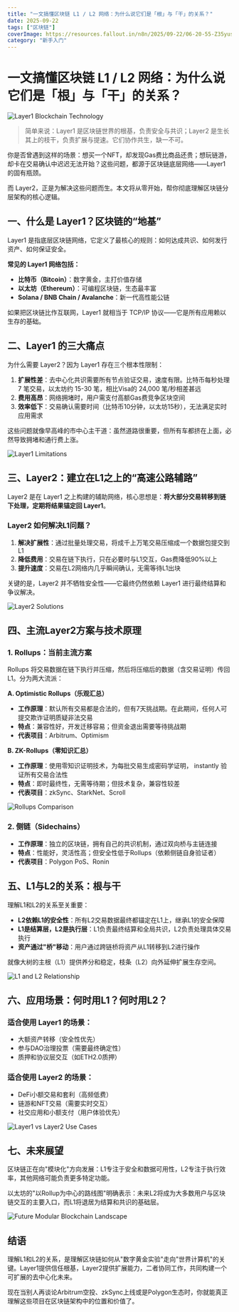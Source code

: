 ```yaml
---
title: "一文搞懂区块链 L1 / L2 网络：为什么说它们是「根」与「干」的关系？"
date: 2025-09-22
tags: ["区块链"]
coverImage: https://resources.fallout.in/n8n/2025/09-22/06-20-55-Z35yusuU.png
category: "新手入门"
---
```

# 一文搞懂区块链 L1 / L2 网络：为什么说它们是「根」与「干」的关系？

![Layer1 Blockchain Technology](https://resources.fallout.in/n8n/2025/09-22/06-20-55-Z35yusuU.png)

> 简单来说：Layer1 是区块链世界的根基，负责安全与共识；Layer2 是生长其上的枝干，负责扩展与提速。它们协作共生，缺一不可。

你是否曾遇到这样的场景：想买一个NFT，却发现Gas费比商品还贵；想玩链游，却卡在交易确认中迟迟无法开始？这些问题，都源于区块链底层网络——Layer1 的固有瓶颈。

而 Layer2，正是为解决这些问题而生。本文将从零开始，帮你彻底理解区块链分层架构的核心逻辑。

## 一、什么是 Layer1？区块链的“地基”

Layer1 是指底层区块链网络，它定义了最核心的规则：如何达成共识、如何发行资产、如何保证安全。

**常见的 Layer1 网络包括：**

-   **比特币（Bitcoin）**：数字黄金，主打价值存储
-   **以太坊（Ethereum）**：可编程区块链，生态最丰富
-   **Solana / BNB Chain / Avalanche**：新一代高性能公链

如果把区块链比作互联网，Layer1 就相当于 TCP/IP 协议——它是所有应用赖以生存的基础。

## 二、Layer1 的三大痛点

为什么需要 Layer2？因为 Layer1 存在三个根本性限制：

1.  **扩展性差**：去中心化共识需要所有节点验证交易，速度有限。比特币每秒处理 7 笔交易，以太坊约 15-30 笔，相比Visa的 24,000 笔/秒相差甚远
2.  **费用高昂**：网络拥堵时，用户需支付高额Gas费竞争区块空间
3.  **效率低下**：交易确认需要时间（比特币10分钟，以太坊15秒），无法满足实时应用需求

这些问题就像早高峰的市中心主干道：虽然道路很重要，但所有车都挤在上面，必然导致拥堵和通行费上涨。

![Layer1 Limitations](https://resources.fallout.in/n8n/2025/09-22/06-20-55-UrOeNfwu.png)

## 三、Layer2：建立在L1之上的“高速公路辅路”

Layer2 是在 Layer1 之上构建的辅助网络，核心思想是：**将大部分交易转移到链下处理，定期将结果锚定回 Layer1**。

### Layer2 如何解决L1问题？

1.  **解决扩展性**：通过批量处理交易，将成千上万笔交易压缩成一个数据包提交到L1
2.  **降低费用**：交易在链下执行，只在必要时与L1交互，Gas费降低90%以上
3.  **提升速度**：交易在L2网络内几乎瞬间确认，无需等待L1出块

关键的是，Layer2 并不牺牲安全性——它最终仍然依赖 Layer1 进行最终结算和争议解决。

![Layer2 Solutions](https://resources.fallout.in/n8n/2025/09-22/06-20-55-TTY3JEy1.png)

## 四、主流Layer2方案与技术原理

### 1. Rollups：当前主流方案

Rollups 将交易数据在链下执行并压缩，然后将压缩后的数据（含交易证明）传回L1。分为两大流派：

**A. Optimistic Rollups（乐观汇总）**
-   **工作原理**：默认所有交易都是合法的，但有7天挑战期。在此期间，任何人可提交欺诈证明质疑非法交易
-   **特点**：兼容性好，开发迁移容易；但资金退出需要等待挑战期
-   **代表项目**：Arbitrum、Optimism

**B. ZK-Rollups（零知识汇总）**
-   **工作原理**：使用零知识证明技术，为每批交易生成密码学证明， instantly 验证所有交易合法性
-   **特点**：即时最终性，无需等待期；但技术复杂，兼容性较差
-   **代表项目**：zkSync、StarkNet、Scroll

![Rollups Comparison](https://resources.fallout.in/n8n/2025/09-22/06-20-55-2YYEqifL.png)

### 2. 侧链（Sidechains）

-   **工作原理**：独立的区块链，拥有自己的共识机制，通过双向桥与主链连接
-   **特点**：性能好，灵活性高；但安全性低于Rollups（依赖侧链自身验证者）
-   **代表项目**：Polygon PoS、Ronin

## 五、L1与L2的关系：根与干

理解L1和L2的关系至关重要：

-   **L2依赖L1的安全性**：所有L2交易数据最终都锚定在L1上，继承L1的安全保障
-   **L1是结算层，L2是执行层**：L1负责最终结算和全局共识，L2负责处理具体交易执行
-   **资产通过"桥"移动**：用户通过跨链桥将资产从L1转移到L2进行操作

就像大树的主根（L1）提供养分和稳定，枝条（L2）向外延伸扩展生存空间。

![L1 and L2 Relationship](https://resources.fallout.in/n8n/2025/09-22/06-20-55-dj4QvU1u.png)

## 六、应用场景：何时用L1？何时用L2？

### 适合使用 Layer1 的场景：
-   大额资产转移（安全性优先）
-   参与DAO治理投票（需要最终确定性）
-   质押和协议层交互（如ETH2.0质押）

### 适合使用 Layer2 的场景：
-   DeFi小额交易和套利（高频低费）
-   链游和NFT交易（需要实时交互）
-   社交应用和小额支付（用户体验优先）

![Layer1 vs Layer2 Use Cases](https://resources.fallout.in/n8n/2025/09-22/06-20-55-AuRw5bl9.png)

## 七、未来展望

区块链正在向"模块化"方向发展：L1专注于安全和数据可用性，L2专注于执行效率，其他网络可能负责更多特定功能。

以太坊的"以Rollup为中心的路线图"明确表示：未来L2将成为大多数用户与区块链交互的主要入口，而L1将退居为结算和共识的基础层。

![Future Modular Blockchain Landscape](https://resources.fallout.in/n8n/2025/09-22/06-20-55-KUeI86OC.png)

## 结语

理解L1和L2的关系，是理解区块链如何从"数字黄金实验"走向"世界计算机"的关键。Layer1提供信任根基，Layer2提供扩展能力，二者协同工作，共同构建一个可扩展的去中心化未来。

现在当别人再谈论Arbitrum空投、zkSync上线或是Polygon生态时，你就能真正理解这些项目在区块链架构中的位置和价值了。
